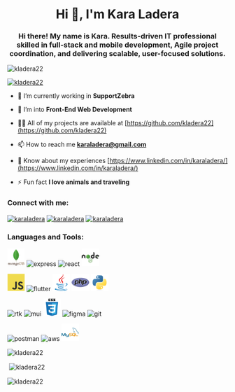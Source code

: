 <h1 align="center">Hi 👋, I'm Kara Ladera</h1>
<h3 align="center">Hi there! My name is Kara. Results-driven IT professional skilled in full-stack and mobile development, Agile project coordination, and delivering scalable, user-focused solutions.
</h3>

<p align="left"> <img src="https://komarev.com/ghpvc/?username=kladera22&label=Profile%20views&color=0e75b6&style=flat" alt="kladera22" /> </p>

<p align="left"> <a href="https://github.com/ryo-ma/github-profile-trophy"><img src="https://github-profile-trophy.vercel.app/?username=kladera22" alt="kladera22" /></a> </p>

- 🔭 I’m currently working in **SupportZebra**

- 🌱 I’m into **Front-End Web Development**

- 👨‍💻 All of my projects are available at [https://github.com/kladera22](https://github.com/kladera22)

- 📫 How to reach me **karaladera@gmail.com**

- 📄 Know about my experiences [https://www.linkedin.com/in/karaladera/](https://www.linkedin.com/in/karaladera/)

- ⚡ Fun fact **I love animals and traveling**

<h3 align="left">Connect with me:</h3>
<p align="left">
<a href="https://linkedin.com/in/karaladera" target="blank"><img align="center" src="https://raw.githubusercontent.com/rahuldkjain/github-profile-readme-generator/master/src/images/icons/Social/linked-in-alt.svg" alt="karaladera" height="30" width="40" /></a>
<a href="https://fb.com/karaladera" target="blank"><img align="center" src="https://raw.githubusercontent.com/rahuldkjain/github-profile-readme-generator/master/src/images/icons/Social/facebook.svg" alt="karaladera" height="30" width="40" /></a>
<a href="https://instagram.com/karaladera" target="blank"><img align="center" src="https://raw.githubusercontent.com/rahuldkjain/github-profile-readme-generator/master/src/images/icons/Social/instagram.svg" alt="karaladera" height="30" width="40" /></a>
</p>

<h3 align="left">Languages and Tools:</h3>
<p align="left"> 
  <a> <img src="https://raw.githubusercontent.com/devicons/devicon/master/icons/mongodb/mongodb-original-wordmark.svg" alt="mongodb" width="40" height="40"/> </a> 
  <a> <img src="https://adware-technologies.s3.amazonaws.com/uploads/technology/thumbnail/20/express-js.png" alt="express" width="40" height="40"/> </a> 
  <a> <img src="https://upload.wikimedia.org/wikipedia/commons/a/a7/React-icon.svg" alt="react" width="40" height="40"/> </a> 
  <a> <img src="https://raw.githubusercontent.com/devicons/devicon/master/icons/nodejs/nodejs-original-wordmark.svg" alt="nodejs" width="40" height="40"/> </a>
</p>

<p align="left"> 
  <a> <img src="https://raw.githubusercontent.com/devicons/devicon/master/icons/javascript/javascript-original.svg" alt="javascript" width="40" height="40"/> </a> 
  <a> <img src="https://www.vectorlogo.zone/logos/flutterio/flutterio-icon.svg" alt="flutter" width="40" height="40"/> </a> 
  <a> <img src="https://raw.githubusercontent.com/devicons/devicon/master/icons/java/java-original.svg" alt="java" width="40" height="40"/> </a>
  <a> <img src="https://raw.githubusercontent.com/devicons/devicon/master/icons/php/php-original.svg" alt="php" width="40" height="40"/> </a> 
  <a> <img src="https://raw.githubusercontent.com/devicons/devicon/master/icons/python/python-original.svg" alt="python" width="40" height="40"/> </a>
</p>

<p align="left"> 

  <a> <img src="https://miro.medium.com/v2/resize:fit:640/format:webp/1*xpwPlFGZ5an8QvuaugC0pA.png" alt="rtk" width="40" height="40"/> </a> 
  <a> <img src="https://seeklogo.com/images/M/material-ui-logo-5BDCB9BA8F-seeklogo.com.png" alt="mui" width="40" height="40"/> </a> 
  <a> <img src="https://raw.githubusercontent.com/devicons/devicon/master/icons/css3/css3-original-wordmark.svg" alt="css3" width="40" height="40"/> </a>
  <a> <img src="https://www.vectorlogo.zone/logos/figma/figma-icon.svg" alt="figma" width="40" height="40"/> </a>
  <a> <img src="https://www.vectorlogo.zone/logos/git-scm/git-scm-icon.svg" alt="git" width="40" height="40"/> </a> 
</p>

<p align="left"> 
  <a> <img src="https://www.vectorlogo.zone/logos/getpostman/getpostman-icon.svg" alt="postman" width="40" height="40"/> </a> 
  <a> <img src="https://5.imimg.com/data5/SELLER/Default/2021/8/NP/YN/DN/3775979/aws-logo.png" alt="aws" width="50" height="40"/> </a> 
  <a> <img src="https://raw.githubusercontent.com/devicons/devicon/master/icons/mysql/mysql-original-wordmark.svg" alt="mysql" width="40" height="40"/> </a> 
</p>

<p><img align="center" src="https://github-readme-stats.vercel.app/api/top-langs?username=kladera22&show_icons=true&locale=en&layout=compact" alt="kladera22" /></p>

<p>&nbsp;<img align="center" src="https://github-readme-stats.vercel.app/api?username=kladera22&show_icons=true&locale=en" alt="kladera22" /></p>

<p><img align="center" src="https://github-readme-streak-stats.herokuapp.com/?user=kladera22&" alt="kladera22" /></p>
